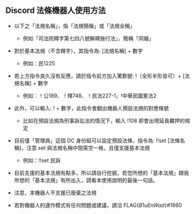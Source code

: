 ## Discord 法條機器人使用方法
* 以下之「法規名稱」，指「法規簡稱」或「法規全稱」
	* 例如「司法院釋字第七四八號解釋施行法」，簡稱「同婚」
* 對於基本法規（不含釋字），其指令為: [法規名稱] + 數字
	* 例如：民1225
* 若上方指令良久沒有反應，請於指令前方加入驚歎號: !（全形半形皆可）+ [法規名稱] + 數字
	* 例如：！公189、！釋748、！民法227-1，!中華民國憲法2
* 此外，可以輸入: ! + 數字，此指令會翻出機器人預設法規的對應條號
	* 比如在預設法規為刑事訴訟法的情況下，輸入 !108 即會出現延長羈押的規定
* 目前僅「管理員」這個 DC 身份組可以設定預設法條，指令為:  !!set [法條名稱]，注意 set 與法規名稱中間需空一格，且僅支援基本法規
	* 例如：!!set 民訴

* 目前支援的基本法規有點多，所以請自行挖掘，若您所想的「基本法規」跟我所想的「基本法規」有所出入，請看本使用說明的最後一句話。
* 注意，本機器人不支援已廢棄之法規
* 若對機器人的運作模式有任何問題或建議，請洽 FLAG{$B1uEnWaɪt$}#1860
